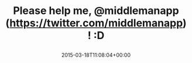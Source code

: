 ---
retweeted: false
source: <a href="http://twitter.com" rel="nofollow">Twitter Web Client</a>
entities:
  hashtags: []
  symbols: []
  user_mentions:
  - name: Middleman
    screen_name: middlemanapp
    indices:
    - '16'
    - '29'
    id_str: '248292256'
    id: '248292256'
  urls:
  - url: http://t.co/KZgjkBE50z
    expanded_url: http://explosm.net/comics/3869/
    display_url: explosm.net/comics/3869/
    indices:
    - '31'
    - '53'
display_text_range:
- '0'
- '56'
favorite_count: '2'
id_str: '578150872531771392'
truncated: false
retweet_count: '0'
id: '578150872531771392'
possibly_sensitive: false
created_at: Wed Mar 18 11:08:04 +0000 2015
favorited: false
full_text: Please help me, [@middlemanapp](https://twitter.com/middlemanapp)!  :D
lang: en
quote_url: http://explosm.net/comics/3869/
tags:
- pesos/twitter
date: '2015-03-18T11:08:04+00:00'
src: https://twitter.com/bascht/status/578150872531771392
original_url: https://twitter.com/bascht/status/578150872531771392
type: twitter_tweet
text: Please help me, [@middlemanapp](https://twitter.com/middlemanapp)!  :D
title: 'Please help me, @middlemanapp (https://twitter.com/middlemanapp)!  :D

  '

---